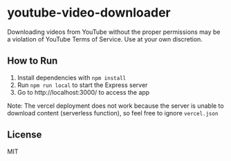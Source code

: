 # youtube-video-downloader

Downloading videos from YouTube without the proper permissions may be a violation of YouTube Terms of Service. Use at your own discretion.

## How to Run

1. Install dependencies with `npm install`
2. Run `npm run local` to start the Express server
3. Go to http://localhost:3000/ to access the app

Note: The vercel deployment does not work because the server is unable to download content (serverless function), so feel free to ignore `vercel.json`

## License

MIT
